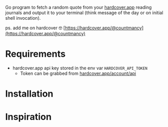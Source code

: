 Go program to fetch a random quote from your [hardcover.app](https://hardcover.app) reading journals and output it to your terminal (think message of the day or on initial shell invocation).


ps. add me on hardcover 🤓 [https://hardcover.app/@countmancy](https://hardcover.app/@countmancy)

# Requirements
- hardcover.app api key stored in the env var `HARDCOVER_API_TOKEN`
  - Token can be grabbed from [hardcover.app/account/api](https://hardcover.app/account/api)

# Installation

# Inspiration
